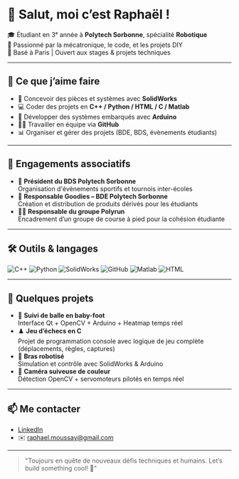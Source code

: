 # 👋 Salut, moi c’est Raphaël !

🎓 Étudiant en 3ᵉ année à **Polytech Sorbonne**, spécialité **Robotique**  
🤖 Passionné par la mécatronique, le code, et les projets DIY  
📍 Basé à Paris | Ouvert aux stages & projets techniques

---

## 🧠 Ce que j’aime faire

- 🔧 Concevoir des pièces et systèmes avec **SolidWorks**
- 💻 Coder des projets en **C++ / Python / HTML / C / Matlab**
- 🤖 Développer des systèmes embarqués avec **Arduino**
- 👨‍💻 Travailler en équipe via **GitHub**
- 📊 Organiser et gérer des projets (BDE, BDS, évènements étudiants)

---

## 💼 Engagements associatifs

- 🎽 **Président du BDS Polytech Sorbonne**  
  Organisation d'évènements sportifs et tournois inter-écoles  
- 🎁 **Responsable Goodies – BDE Polytech Sorbonne**  
  Création et distribution de produits dérivés pour les étudiants  
- 🏃‍♂️ **Responsable du groupe Polyrun**  
  Encadrement d’un groupe de course à pied pour la cohésion étudiante

---

## 🛠️ Outils & langages

![C++](https://img.shields.io/badge/C++-00599C?style=flat&logo=c%2B%2B&logoColor=white)
![Python](https://img.shields.io/badge/Python-3776AB?style=flat&logo=python&logoColor=white)
![SolidWorks](https://img.shields.io/badge/SolidWorks-E2211C?style=flat&logo=solidworks&logoColor=white)
![GitHub](https://img.shields.io/badge/GitHub-181717?style=flat&logo=github&logoColor=white)
![Matlab](https://img.shields.io/badge/MATLAB-0076A8?style=flat&logo=mathworks&logoColor=white)
![HTML](https://img.shields.io/badge/HTML5-E34F26?style=flat&logo=html5&logoColor=white)

---

## 📂 Quelques projets

- 🎯 **Suivi de balle en baby-foot**  
  Interface Qt + OpenCV + Arduino + Heatmap temps réel  
- ♟️ **Jeu d’échecs en C**  
  Projet de programmation console avec logique de jeu complète (déplacements, règles, captures)  
- 🤖 **Bras robotisé**  
  Simulation et contrôle avec SolidWorks & Arduino  
- 📸 **Caméra suiveuse de couleur**  
  Détection OpenCV + servomoteurs pilotés en temps réel

---

## 📫 Me contacter

- [LinkedIn](www.linkedin.com/in/raphael-moussay) 
- ✉️ raphael.moussay@gmail.com

---

> "Toujours en quête de nouveaux défis techniques et humains. Let’s build something cool! 🚀"
